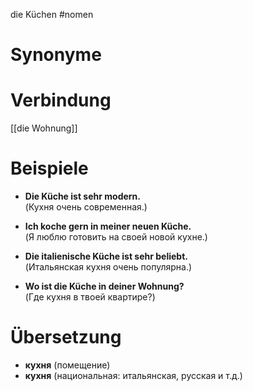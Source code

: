 die Küchen
#nomen
# Synonyme

# Verbindung 
[[die Wohnung]]
# Beispiele
- **Die Küche ist sehr modern.**  
    (Кухня очень современная.)
    
- **Ich koche gern in meiner neuen Küche.**  
    (Я люблю готовить на своей новой кухне.)
    
- **Die italienische Küche ist sehr beliebt.**  
    (Итальянская кухня очень популярна.)
    
- **Wo ist die Küche in deiner Wohnung?**  
    (Где кухня в твоей квартире?)
# Übersetzung
- **кухня** (помещение)
- **кухня** (национальная: итальянская, русская и т.д.)